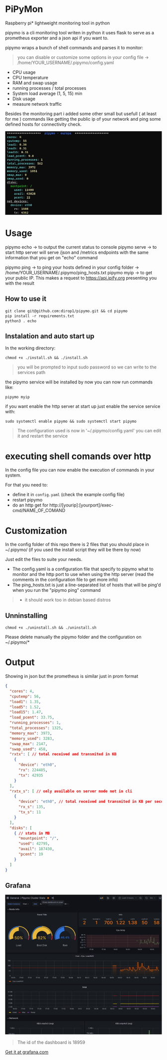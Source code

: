 # PiPyMon

Raspberry pi* lightweight monitoring tool in python

pipymo is a cli monitoring tool writen in python it uses flask to serve as a prometheus exporter and a json api if you want to. 

pipymo wraps a bunch of shell commands and parses it to monitor:

> you can disable or customize some options in your config file -> /home/YOUR_USERNAME/.pipymo/config.yaml

- CPU usage
- CPU temperature
- RAM and swap usage
- running processes / total processes
- System load average (1, 5, 15) min 
- Disk usage
- measure network traffic 

Besides the monitoring part i added some other small but usefull ( at least for me ) commands like getting the public ip of your network and ping some defined hosts for connectivity check.

![Raspberry pi monitoring cli usage](imgs/pipymo_echo_scs.jpg "'pipymo echo' example output")

# Usage

pipymo echo -> to output the current status to console
pipymo serve -> to start http server will serve /json and /metrics endpoints with the same information that you get on "echo" command

pipymo ping -> to ping your hosts defined in your config folder -> /home/YOUR_USERNAME/.pipymo/ping_hosts.txt
pipymo myip -> to get your public IP. This makes a request to https://api.ipify.org presenting you with the result


## How to use it 

```shell
git clone git@github.com:dirop1/pipymo.git && cd pipymo 
pip install -r requirements.txt
python3 . echo
```

## Instalation and auto start up

In the working directory:

```shell
chmod +x ./install.sh && ./install.sh
```

> you will be prompted to input sudo password so we can write to the services path


the pipymo service will be installed by now
you can now run commands like:

```shell
pipymo myip
```

if you want enable the http server at start up just enable the service service with:

```shell
sudo systemctl enable pipymo && sudo systemctl start pipymo
```


>The configuration used is now in '~/.pipymo/config.yaml' you can edit it and restart the service

# executing shell comands over http

In the config file you can now enable the execution of commands in your system.

For that you need to:
- define it in `config.yaml` (check the example config file) 
- restart pipymo
- do an http get for http://[yourip]:[yourport]/exec-cmd/NAME_OF_COMAND 

# Customization

In the config folder of this repo there is 2 files that you should place in ~/.pipymo/ (if you used the install script they will be there by now) 

Just edit the files to suite your needs.

- The config.yaml is a configuration file that specify to pipymo what to monitor and the http port to use when using the http server (read the comments in the configuration file to get more info)
- The ping_hosts.txt is just a line-separated list of hosts that will be ping'd when you run the "pipymo ping" command

> * it should work too in debian based distros

## Unninstalling

```shell
chmod +x ./uninstall.sh && ./uninstall.sh
```

Please delete manually the pipymo folder and the configuration on ~/.pipymo/*



# Output

Showing in json but the prometheus is similar just in prom format

```json
{
  "cores": 4, 
  "cputemp": 56,
  "load1": 1.35,
  "load5": 1.52,
  "load15": 1.47,
  "load_pcent": 33.75,
  "running_processes": 1,
  "total_processes": 1325,
  "memory_max": 3973,
  "memory_used": 3283,
  "swap_max": 2147,
  "swap_used": 458,
  "rxtx": [ // total received and transmited in KB
    {
      "device": "eth0",
      "rx": 224485,
      "tx": 42935
    }
  ],
  "rxtx_s": [ // only available on server mode not in cli
    {
      "device": "eth0", // total received and transmited in KB per second since last call
      "rx_s": 135,
      "tx_s": 11
    }
  ],
  "disks": [
    { // stats in MB
      "mountpoint": "/",
      "used": 42795, 
      "avail": 187430,
      "pcent": 19
    }
  ]
}
```


## Grafana 

![Pipymo grafana dashboard](imgs/pipymo_grafana_dashboard.png "grafana dashboard using prometheus pipymo expporter")


> The id of the dashboard is 18959

[Get it at grafana.com](https://grafana.com/grafana/dashboards/?search=pipymo)
